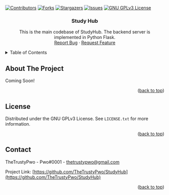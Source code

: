 [![Contributors][contributors-shield]][contributors-url]
[![Forks][forks-shield]][forks-url]
[![Stargazers][stars-shield]][stars-url]
[![Issues][issues-shield]][issues-url]
[![GNU GPLv3 License][license-shield]][license-url]


<!-- PROJECT TITLE -->
<!--suppress HtmlDeprecatedAttribute, HtmlUnknownAnchorTarget -->

<div align="center">
<h3 align="center">Study Hub</h3>
  <p align="center">
    This is the main codebase of StudyHub. The backend server is implemented in Python Flask.
    <br/>
    <a href="https://github.com/TheTrustyPwo/StudyHub/issues">Report Bug</a>
    ·
    <a href="https://github.com/TheTrustyPwo/StudyHub/issues">Request Feature</a>
  </p>
</div>


<!-- TABLE OF CONTENTS -->
<details>
  <summary>Table of Contents</summary>
  <ol>
    <li><a href="#about-the-project">About The Project</a></li>
    <li><a href="#license">License</a></li>
    <li><a href="#contact">Contact</a></li>
  </ol>
</details>


<!-- ABOUT THE PROJECT -->
## About The Project

Coming Soon!

<p align="right">(<a href="#top">back to top</a>)</p>


<!-- LICENSE -->
## License

Distributed under the GNU GPLv3 License. See `LICENSE.txt` for more information.

<p align="right">(<a href="#top">back to top</a>)</p>


<!-- CONTACT -->
## Contact

TheTrustyPwo - Pwo#0001 - thetrustypwo@gmail.com

Project Link: [https://github.com/TheTrustyPwo/StudyHub](https://github.com/TheTrustyPwo/StudyHub)

<p align="right">(<a href="#top">back to top</a>)</p>


<!-- MARKDOWN LINKS & IMAGES -->
[contributors-shield]: https://img.shields.io/github/contributors/TheTrustyPwo/StudyHub.svg?style=for-the-badge
[contributors-url]: https://github.com/TheTrustyPwo/StudyHub/graphs/contributors
[forks-shield]: https://img.shields.io/github/forks/TheTrustyPwo/StudyHub.svg?style=for-the-badge
[forks-url]: https://github.com/TheTrustyPwo/StudyHub/network/members
[stars-shield]: https://img.shields.io/github/stars/TheTrustyPwo/StudyHub.svg?style=for-the-badge
[stars-url]: https://github.com/TheTrustyPwo/StudyHub/stargazers
[issues-shield]: https://img.shields.io/github/issues/TheTrustyPwo/StudyHub.svg?style=for-the-badge
[issues-url]: https://github.com/TheTrustyPwo/StudyHub/issues
[license-shield]: https://img.shields.io/github/license/TheTrustyPwo/StudyHub.svg?style=for-the-badge
[license-url]: https://github.com/TheTrustyPwo/StudyHub/blob/master/LICENSE.txt